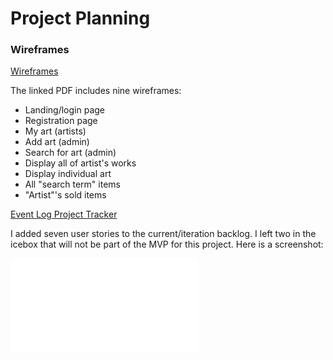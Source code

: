 # Project Planning

### Wireframes
[Wireframes](./glass-shop-wireframes.pdf)

The linked PDF includes nine wireframes:
- Landing/login page
- Registration page
- My art (artists)
- Add art (admin)
- Search for art (admin)
- Display all of artist's works
- Display individual art
- All "search term" items
- "Artist"'s sold items

[Event Log Project Tracker](https://www.pivotaltracker.com/n/projects/2186450)

I added seven user stories to the current/iteration backlog. I left two in the icebox that will not be part of the MVP for this project. Here is a screenshot:

![Sprint 1 Stories](./sprint1-pivotal-tracker-screenshot.pdf)
